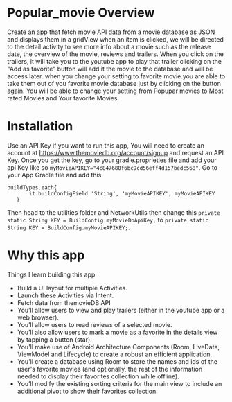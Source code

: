 # Popular_movie Overview
Create an app that fetch movie API data from a movie database as JSON and displays them in a gridView when an item is clicked, we will be directed to the detail activity to see more info about a movie such as the release date, the overview of the movie, reviews and trailers. When you click on the trailers, it will take you to the youtube app to play that trailer clicking on the "Add as favorite" button will add it the movie to the database and will be access later. when you change your setting to favorite movie.you are able to take them out of you favorite movie database just by clicking on the button again. You will be able to change your setting from Popupar movies to Most rated Movies and Your favorite Movies.

# Installation
 Use an API Key if you want to run this app, You will need to create an account at https://www.themoviedb.org/account/signup and request an API Key. Once you get the key, go to your gradle.proprieties file and add your api Key like so `myMovieAPIKEY="4c847680f6bc9cd56eff4d157bedc568"`. Go to your App Gradle file and add this
 
 ```
 buildTypes.each{
        it.buildConfigField 'String', 'myMovieAPIKEY', myMovieAPIKEY
    }
```
Then head to the utilities folder and NetworkUtils then change this `private static String KEY = BuildConfig.myMovieDbApiKey;` to `private static String KEY = BuildConfig.myMovieAPIKEY;`.

# Why this app
Things I learn building this app:
- Build a UI layout for multiple Activities.
- Launch these Activities via Intent.
- Fetch data from themovieDB API
- You’ll allow users to view and play trailers (either in the youtube app or a web browser).
- You’ll allow users to read reviews of a selected movie.
- You’ll also allow users to mark a movie as a favorite in the details view by tapping a button (star).
- You'll make use of Android Architecture Components (Room, LiveData, ViewModel and Lifecycle) to create a robust an efficient application.
- You'll create a database using Room to store the names and ids of the user's favorite movies (and optionally, the rest of the information needed to display their favorites collection while offline).
- You’ll modify the existing sorting criteria for the main view to include an additional pivot to show their favorites collection.


    
